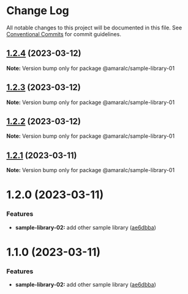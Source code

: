 # Change Log

All notable changes to this project will be documented in this file.
See [Conventional Commits](https://conventionalcommits.org) for commit guidelines.

## [1.2.4](https://github.com/amaralc/nx-integrated-template/compare/@amaralc/sample-library-01@1.2.3...@amaralc/sample-library-01@1.2.4) (2023-03-12)

**Note:** Version bump only for package @amaralc/sample-library-01

## [1.2.3](https://github.com/amaralc/nx-integrated-template/compare/@amaralc/sample-library-01@1.2.2...@amaralc/sample-library-01@1.2.3) (2023-03-12)

**Note:** Version bump only for package @amaralc/sample-library-01

## [1.2.2](https://github.com/amaralc/nx-integrated-template/compare/@amaralc/sample-library-01@1.2.1...@amaralc/sample-library-01@1.2.2) (2023-03-12)

**Note:** Version bump only for package @amaralc/sample-library-01

## [1.2.1](https://github.com/amaralc/nx-integrated-template/compare/@amaralc/sample-library-01@1.2.0...@amaralc/sample-library-01@1.2.1) (2023-03-11)

**Note:** Version bump only for package @amaralc/sample-library-01

# 1.2.0 (2023-03-11)

### Features

- **sample-library-02:** add other sample library ([ae6dbba](https://github.com/amaralc/nx-integrated-template/commit/ae6dbba373359c927d0d796d1fee8d0e1af38002))

# 1.1.0 (2023-03-11)

### Features

- **sample-library-02:** add other sample library ([ae6dbba](https://github.com/amaralc/nx-integrated-template/commit/ae6dbba373359c927d0d796d1fee8d0e1af38002))
